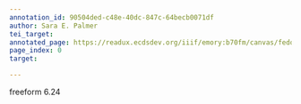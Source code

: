 ```yaml
---
annotation_id: 90504ded-c48e-40dc-847c-64becb0071df
author: Sara E. Palmer
tei_target: 
annotated_page: https://readux.ecdsdev.org/iiif/emory:b70fm/canvas/fedora:emory:gz698
page_index: 0
target: 

---
```

<p>freeform 6.24</p>